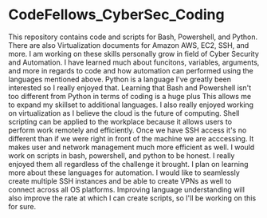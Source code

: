 # CodeFellows_CyberSec_Coding

This repository contains code and scripts for Bash, Powershell, and Python. There are also Virtualization documents for Amazon AWS, EC2, SSH, and more.
I am working on these skills personally grow in field of Cyber Security and Automation.
I have learned much about funcitons, variables, arguments, and more in regards to code and how automation can performed using the languages mentioned above.
Python is a language I've greatly been interested so I really enjoyed that. Learning that Bash and Powershell isn't too different from Python in terms of coding is a huge plus
This allows me to expand my skillset to additional languages. I also really enjoyed working on virtualization as I believe the cloud is the future of computing.
Shell scripting can be applied to the workplace because it allows users to perform work remotely and efficiently. Once we have SSH access it's no different
than if we were right in front of the machine we are acccessing. It makes user and network management much more efficient as well.
I would work on scripts in bash, powershell, and python to be honest. I really enjoyed them all regardless of the challenge it brought. I plan
on learning more about these languages for automation.
I would like to seamlessly create multiple SSH instances and be able to create VPNs as well to connect across all OS platforms. Improving language understanding
will also improve the rate at which I can create scripts, so I'll be working on this for sure.
